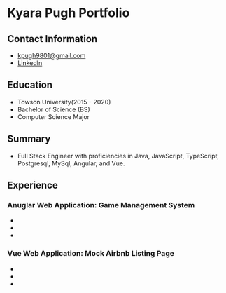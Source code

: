 # Kyara Pugh Portfolio

## Contact Information
* kpugh9801@gmail.com
* [LinkedIn](https://www.linkedin.com/in/kyara-pugh-46b56616b/)

## Education
* Towson University(2015 - 2020)
* Bachelor of Science (BS)
* Computer Science Major

## Summary
* Full Stack Engineer with proficiencies in Java, JavaScript, TypeScript, Postgresql, MySql, Angular, and Vue. 

## Experience

### Anuglar Web Application: Game Management System
*
*
*

### Vue Web Application: Mock Airbnb Listing Page
*
*
*
